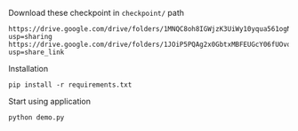 Download these checkpoint in `checkpoint/` path
```
https://drive.google.com/drive/folders/1MNQC8oh8IGWjzK3UiWy10yqua561ogN6?usp=sharing
https://drive.google.com/drive/folders/1JOiP5PQAg2x0GbtxMBFEUGcY06fUOvqq?usp=share_link
```

Installation 
```
pip install -r requirements.txt
```
Start using application 
```
python demo.py
```

